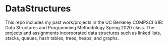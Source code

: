 # DataStructures
This repo includes my past work/projects in the UC Berkeley COMPSCI 61B: Data Structures and Programming Methodology Spring 2020 class. The projects and assignments incorporated data structures such as linked lists, stacks, queues, hash tables, trees, heaps, and graphs. 
